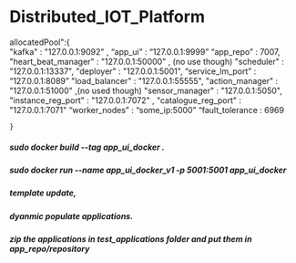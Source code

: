 # Distributed_IOT_Platform



allocatedPool":{   
    "kafka" : "127.0.0.1:9092" ,
   “app_ui” : “127.0.0.1:9999”
    “app_repo” : 7007,
    "heart_beat_manager" : "127.0.0.1:50000" , (no use though)
    "scheduler" : "127.0.0.1:13337",
    "deployer" : "127.0.0.1:5001",
  “service_lm_port”	:	“127.0.0.1:8089”
    "load_balancer" : "127.0.0.1:55555",
    "action_manager" : "127.0.0.1:51000" ,(no used though)
    "sensor_manager" : "127.0.0.1:5050",
    "instance_reg_port" : "127.0.0.1:7072" ,
    "catalogue_reg_port" : "127.0.0.1:7071"
“worker_nodes” : “some_ip:5000”
	“fault_tolerance : 6969

    }

##### sudo docker build --tag app_ui_docker .
##### sudo docker run --name app_ui_docker_v1 -p 5001:5001  app_ui_docker
##### template update,
##### dyanmic populate applications.

##### zip the applications in test_applications folder and put them in app_repo/repository


